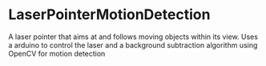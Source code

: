 # LaserPointerMotionDetection
A laser pointer that aims at and follows moving objects within its view. Uses a arduino to control the laser and a background subtraction algorithm using OpenCV for motion detection